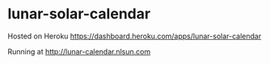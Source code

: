 # lunar-solar-calendar

Hosted on Heroku https://dashboard.heroku.com/apps/lunar-solar-calendar

Running at http://lunar-calendar.nlsun.com
